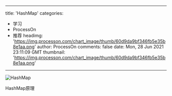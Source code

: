 
---
title: 'HashMap'
categories: 
 - 学习
 - ProcessOn
 - 推荐
headimg: 'https://img.processon.com/chart_image/thumb/60d9da9bf346fb5e35b8e1aa.png'
author: ProcessOn
comments: false
date: Mon, 28 Jun 2021 23:11:09 GMT
thumbnail: 'https://img.processon.com/chart_image/thumb/60d9da9bf346fb5e35b8e1aa.png'
---

<div>   
<img class="thumb" alt="HashMap" src="https://img.processon.com/chart_image/thumb/60d9da9bf346fb5e35b8e1aa.png" referrerpolicy="no-referrer">
<p>HashMap原理</p>  
</div>
            